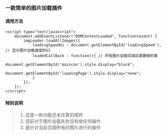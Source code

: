 ### 一款简单的图片加载插件

#### 调用方法 

	<script type="text/javascript">
	    document.addEventListener("DOMContentLoaded", function(event) {         
	        imgLoader.loadAllImages({
	            loadingSpeedUi : document.getElementById('loadingSpeed'), // 显示图片加载速度的UI
	            loadedCallBack : function(){ // 所有图片加载完成后需要做的事
	                document.getElementById('maincon').style.display="block"; 
	                document.getElementById('loadingPage').style.display="none";
	            }
	        });
	    });
	</script>

#### 特别说明

> 1. 这是一款功能还未完善的插件
> 2. 目前对于图片加载失败没有做任何操作
> 3. 是针对当前页面所有的图片进行的操作